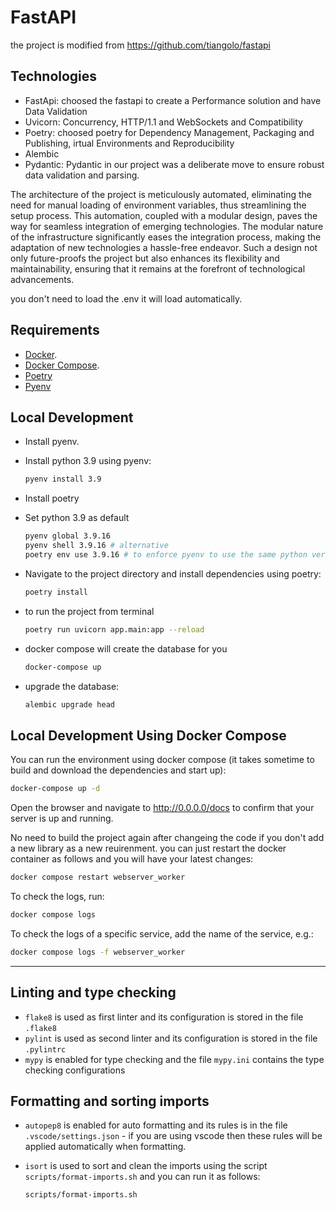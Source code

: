 # FastAPI

the project is modified from https://github.com/tiangolo/fastapi

## Technologies
- FastApi: choosed the fastapi to create a Performance solution and have Data Validation 
- Uvicorn: Concurrency, HTTP/1.1 and WebSockets and Compatibility
- Poetry: choosed poetry for Dependency Management, Packaging and Publishing, irtual Environments and Reproducibility
- Alembic
- Pydantic: Pydantic in our project was a deliberate move to ensure robust data validation and parsing.


The architecture of the project is meticulously
automated, eliminating the need for manual loading of environment variables,
thus streamlining the setup process. This automation, coupled with a modular design, 
paves the way for seamless integration of emerging technologies. The modular nature of the infrastructure significantly 
eases the integration process, making the adaptation of new technologies a hassle-free endeavor. Such a design not only future-proofs the project but also enhances its flexibility and maintainability,
ensuring that it remains at the forefront of technological advancements. 

you don't need to load the .env it will load automatically.

## Requirements

* [Docker](https://www.docker.com/).
* [Docker Compose](https://docs.docker.com/compose/install/).
* [Poetry](https://python-poetry.org/)
* [Pyenv](https://github.com/pyenv/pyenv/)

## Local Development

* Install pyenv.

* Install python 3.9 using pyenv:

  ```bash
  pyenv install 3.9
  ```

* Install poetry

* Set python 3.9 as default

  ```bash
  pyenv global 3.9.16
  pyenv shell 3.9.16 # alternative 
  poetry env use 3.9.16 # to enforce pyenv to use the same python version
  ```


* Navigate to the project directory and install dependencies using poetry:

  ```bash
  poetry install
  ```

* to run the project from terminal

  ```bash
  poetry run uvicorn app.main:app --reload 
  ```

* docker compose will create the database for you

  ```bash
  docker-compose up
  ```

* upgrade the database:

  ```bash
  alembic upgrade head
  ```

## Local Development Using Docker Compose

You can run the environment using docker compose (it takes sometime to build and download the dependencies and start up):

```bash
docker-compose up -d
```

Open the browser and navigate to http://0.0.0.0/docs to confirm that your server is up and running.

No need to build the project again after changeing the code if you don't add a new library as a new reuirenment.
you can just restart the docker container as follows and you will have your latest changes:

```bash
docker compose restart webserver_worker
```

To check the logs, run:

```bash
docker compose logs
```

To check the logs of a specific service, add the name of the service, e.g.:

```bash
docker compose logs -f webserver_worker
```

---

## Linting and type checking

* `flake8` is used as first linter and its configuration is stored in the file `.flake8`
* `pylint` is used as second linter and its configuration is stored in the file `.pylintrc`
* `mypy` is enabled for type checking and the file `mypy.ini` contains the type checking configurations

## Formatting and sorting imports

* `autopep8` is enabled for auto formatting and its rules is in the file `.vscode/settings.json` - if you are using vscode then these rules will be applied automatically when formatting.
* `isort` is used to sort and clean the imports using the script `scripts/format-imports.sh` and you can run it  as follows:

  ```bash
  scripts/format-imports.sh
  ```
  